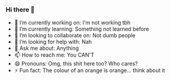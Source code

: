 ### Hi there 👋


- 🔭 I’m currently working on: I'm not working tbh
- 🌱 I’m currently learning: Something not learned before
- 👯 I’m looking to collaborate on: Not dumb people
- 🤔 I’m looking for help with: Nah
- 💬 Ask me about: Anything
- 📫 How to reach me: You CAN'T
- 😄 Pronouns: Omg, this shit here too? Who cares?
- ⚡ Fun fact: The colour of an orange is orange... think about it

